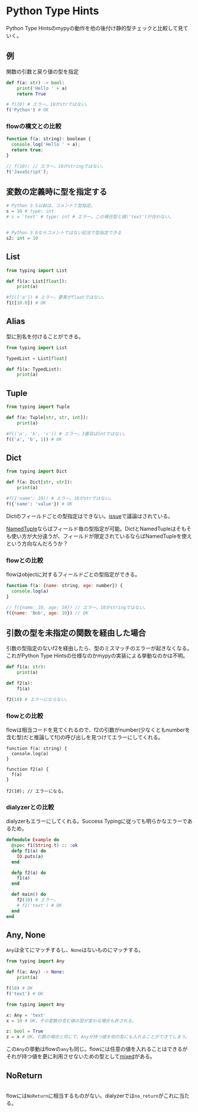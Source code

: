 # Python Type Hints

Python Type Hintsのmypyの動作を他の後付け静的型チェックと比較して見ていく。

## 例

関数の引数と戻り値の型を指定

```python
def f(a: str) -> bool:
    print('Hello ' + a)
    return True

# f(10) # エラー。10がstrではない。
f('Python') # OK
```

### flowの構文との比較

```javascript
function f(a: string): boolean {
  console.log('Hello ' + a);
  return true;
}

// f(10); // エラー。10がstringではない。
f('JavaScript');

```

## 変数の定義時に型を指定する

```python
# Python 3.5以前は、コメントで型指定。
s = 10 # type: int
# s = 'text' # type: int # エラー。この場合型と値('text')が合わない。


# Python 3.6ならコメントではない記法で型指定できる
s2: int = 10
```

## List

```python
from typing import List

def f1(a: List[float]):
    print(a)

#f1(['a']) # エラー。要素がfloatではない。
f1([10.0]) # OK
```

## Alias

型に別名を付けることができる。

```python
from typing import List

TypedList = List[float]

def f1(a: TypedList):
    print(a)
```

## Tuple

```python
from typing import Tuple

def f(a: Tuple[str, str, int]):
    print(a)

#f(('a', 'b', 'c')) # エラー。3番目ばintではない。
f(('a', 'b', 1)) # OK
```

## Dict

```python
from typing import Dict

def f(a: Dict[str, str]):
    print(a)

#f({'name': 10}) # エラー。10がstrではない。
f({'name': 'value'}) # OK
```

Dictのフィールドごとの型指定はできない。[issue](https://github.com/python/typing/issues/28)で議論はされている。

[NamedTuple](https://docs.python.org/3/library/typing.html#typing.NamedTuple)ならばフィールド毎の型指定が可能。DictとNamedTupleはそもそも使い方が大分違うが、フィールドが限定されているならばNamedTupleを使えという方向なんだろうか？

### flowとの比較

flowはobjectに対するフィールドごとの型指定ができる。

```javascript
function f(a: {name: string, age: number}) {
  console.log(a)
}

// f({name: 10, age: 10}) // エラー。10がstringではない。
f({name: 'Bob', age: 10}) // OK

```

## 引数の型を未指定の関数を経由した場合

引数の型指定のないf2を経由したら、型のミスマッチのエラーが起きなくなる。これがPython Type Hintsの仕様なのかmypyの実装による挙動なのかは不明。

```python
def f1(a: str):
    print(a)

def f2(a):
    f1(a)

f2(10) # エラーにならない。
```

### flowとの比較

flowは相当コードを見てくれるので、f2の引数がnumber(少なくともnumberを含む型)だと推論してf()の呼び出しを見つけてエラーにしてくれる。

```flow
function f(a: string) {
  console.log(a)
}

function f2(a) {
  f(a)
}

f2(10); // エラーになる。
```

### dialyzerとの比較

dialyzerもエラーにしてくれる。Success Typingに従っても明らかなエラーであるため。

```elixir
defmodule Example do
  @spec f1(String.t) :: :ok
  defp f1(a) do
    IO.puts(a)
  end

  defp f2(a) do
    f1(a)
  end

  def main() do
    f2(10) # エラー。
    # f2('text') # OK
  end
end
```

## Any, None

`Any`は全てにマッチするし、`None`はないものにマッチする。

```python
from typing import Any

def f(a: Any) -> None:
    print(a)

f(10) # OK
f('text') # OK

from typing import Any

x: Any = 'text'
x = 10 # OK。その変数の含む値の型が変わる場合も許される。

z: bool = True
z = x # OK。引数の場合と同じで、Anyが持つ値を他の型にも入れることができてしまう。
```

この`Any`の挙動はflowの`any`も同じ。flowには任意の値を入れることはできるがそれが持つ値を更に利用させないための型として[mixed](https://flow.org/en/docs/types/mixed/)がある。

## NoReturn

```python
```


flowには`NoReturn`に相当するものがない。dialyzerでは`no_return`がこれに当たる。
